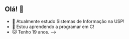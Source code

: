 ## Olá! 👋

<!--
**0Lima0/0Lima0** is a ✨ _special_ ✨ repository because its `README.md` (this file) appears on your GitHub profile.

- 🔭 Atualmente estudo Sistemas de Informação na USP!
- 🌱 Estou aprendendo a programar em C!
-->
- 🔭 Atualmente estudo Sistemas de Informação na USP!
- 🌱 Estou aprendendo a programar em C!
- 🐱 Tenho 19 anos.
-->
